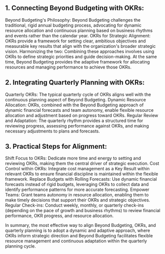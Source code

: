 ## 1. Connecting Beyond Budgeting with OKRs:

Beyond Budgeting's Philosophy: Beyond Budgeting challenges the traditional, rigid annual budgeting process, advocating for dynamic resource allocation and continuous planning based on business rhythms and events rather than the calendar year.
OKRs for Strategic Alignment: OKRs provide a framework for setting clear, ambitious objectives and measurable key results that align with the organization's broader strategic vision.
Harmonizing the two: Combining these approaches involves using OKRs to define strategic priorities and guide decision-making. At the same time, Beyond Budgeting provides the adaptive framework for allocating resources and managing performance to achieve those OKRs.

## 2. Integrating Quarterly Planning with OKRs:

Quarterly OKRs: The typical quarterly cycle of OKRs aligns well with the continuous planning aspect of Beyond Budgeting.
Dynamic Resource Allocation: OKRs, combined with the Beyond Budgeting approach of dynamic financial forecasts and team autonomy, enable flexible resource allocation and adjustment based on progress toward OKRs.
Regular Review and Adaptation: The quarterly rhythm provides a structured time for reviewing progress, assessing performance against OKRs, and making necessary adjustments to plans and forecasts.

## 3. Practical Steps for Alignment:

Shift Focus to OKRs: Dedicate more time and energy to setting and reviewing OKRs, making them the central driver of strategic execution.
Cost Control within OKRs: Integrate cost management as a Key Result within relevant OKRs to ensure financial discipline is maintained within the flexible framework.
Replace Budgets with Rolling Forecasts: Use dynamic financial forecasts instead of rigid budgets, leveraging OKRs to collect data and identify performance patterns for more accurate forecasting.
Empower Teams: Grant teams autonomy in resource allocation, enabling them to make timely decisions that support their OKRs and strategic objectives.
Regular Check-ins: Conduct weekly, monthly, or quarterly check-ins (depending on the pace of growth and business rhythms) to review financial performance, OKR progress, and resource allocation.

In summary, the most effective way to align Beyond Budgeting, OKRs, and quarterly planning is to adopt a dynamic and adaptive approach, where OKRs inform strategic direction and Beyond Budgeting facilitates flexible resource management and continuous adaptation within the quarterly planning cycle.
